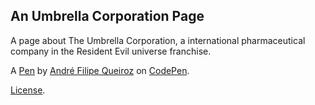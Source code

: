An Umbrella Corporation Page
----------------------------
A page about The Umbrella Corporation, a international pharmaceutical company in the Resident Evil universe franchise. 

A [Pen](https://codepen.io/andrefqms/pen/rovpZy) by [André Filipe Queiroz](https://codepen.io/andrefqms) on [CodePen](https://codepen.io).

[License](https://codepen.io/andrefqms/pen/rovpZy/license).